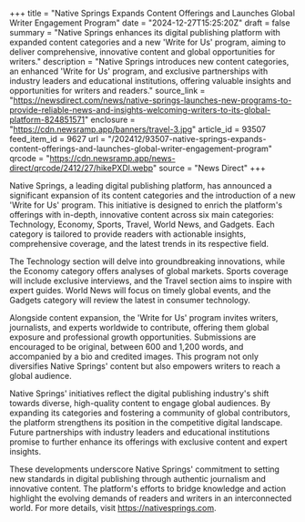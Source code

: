 +++
title = "Native Springs Expands Content Offerings and Launches Global Writer Engagement Program"
date = "2024-12-27T15:25:20Z"
draft = false
summary = "Native Springs enhances its digital publishing platform with expanded content categories and a new 'Write for Us' program, aiming to deliver comprehensive, innovative content and global opportunities for writers."
description = "Native Springs introduces new content categories, an enhanced 'Write for Us' program, and exclusive partnerships with industry leaders and educational institutions, offering valuable insights and opportunities for writers and readers."
source_link = "https://newsdirect.com/news/native-springs-launches-new-programs-to-provide-reliable-news-and-insights-welcoming-writers-to-its-global-platform-824851571"
enclosure = "https://cdn.newsramp.app/banners/travel-3.jpg"
article_id = 93507
feed_item_id = 9627
url = "/202412/93507-native-springs-expands-content-offerings-and-launches-global-writer-engagement-program"
qrcode = "https://cdn.newsramp.app/news-direct/qrcode/2412/27/hikePXDl.webp"
source = "News Direct"
+++

<p>Native Springs, a leading digital publishing platform, has announced a significant expansion of its content categories and the introduction of a new 'Write for Us' program. This initiative is designed to enrich the platform's offerings with in-depth, innovative content across six main categories: Technology, Economy, Sports, Travel, World News, and Gadgets. Each category is tailored to provide readers with actionable insights, comprehensive coverage, and the latest trends in its respective field.</p><p>The Technology section will delve into groundbreaking innovations, while the Economy category offers analyses of global markets. Sports coverage will include exclusive interviews, and the Travel section aims to inspire with expert guides. World News will focus on timely global events, and the Gadgets category will review the latest in consumer technology.</p><p>Alongside content expansion, the 'Write for Us' program invites writers, journalists, and experts worldwide to contribute, offering them global exposure and professional growth opportunities. Submissions are encouraged to be original, between 600 and 1,200 words, and accompanied by a bio and credited images. This program not only diversifies Native Springs' content but also empowers writers to reach a global audience.</p><p>Native Springs' initiatives reflect the digital publishing industry's shift towards diverse, high-quality content to engage global audiences. By expanding its categories and fostering a community of global contributors, the platform strengthens its position in the competitive digital landscape. Future partnerships with industry leaders and educational institutions promise to further enhance its offerings with exclusive content and expert insights.</p><p>These developments underscore Native Springs' commitment to setting new standards in digital publishing through authentic journalism and innovative content. The platform's efforts to bridge knowledge and action highlight the evolving demands of readers and writers in an interconnected world. For more details, visit <a href='https://nativesprings.com' rel='nofollow' target='_blank'>https://nativesprings.com</a>.</p>
